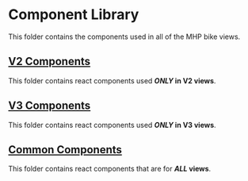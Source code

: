 # Component Library

This folder contains the components used in all of the MHP bike views.

## [V2 Components](./v2)

This folder contains react components used ***ONLY* in V2 views**.

## [V3 Components](./v3)

This folder contains react components used ***ONLY* in V3 views**.

## [Common Components](./common)

This folder contains react components that are for ***ALL* views**.
